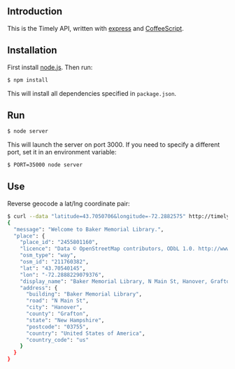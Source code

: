 Introduction
------------

This is the Timely API, written with [express][] and [CoffeeScript][].

Installation
------------

First install [node.js][]. Then run:

```bash
$ npm install
```

This will install all dependencies specified in `package.json`.

Run
---

```bash
$ node server
```

This will launch the server on port 3000. If you need to specify a
different port, set it in an environment variable:

```bash
$ PORT=35000 node server
```

Use
---

Reverse geocode a lat/lng coordinate pair:

```bash
$ curl --data "latitude=43.7050706&longitude=-72.2882575" http://timely-api.herokuapp.com/places
{
  "message": "Welcome to Baker Memorial Library.",
  "place": {
    "place_id": "2455801160",
    "licence": "Data © OpenStreetMap contributors, ODbL 1.0. http://www.openstreetmap.org/copyright",
    "osm_type": "way",
    "osm_id": "211760382",
    "lat": "43.70540145",
    "lon": "-72.2888229079376",
    "display_name": "Baker Memorial Library, N Main St, Hanover, Grafton, New Hampshire, 03755, United States of America",
    "address": {
      "building": "Baker Memorial Library",
      "road": "N Main St",
      "city": "Hanover",
      "county": "Grafton",
      "state": "New Hampshire",
      "postcode": "03755",
      "country": "United States of America",
      "country_code": "us"
    }
  }
}
```

  [express]: http://expressjs.com/
  [CoffeeScript]: http://coffeescript.org/
  [node.js]: http://nodejs.org/
